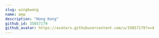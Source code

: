 ```yaml
---
slug: wingkwong
name: աӄա
description: "Hong Kong"
github_id: 35857179
github_avatar: https://avatars.githubusercontent.com/u/35857179?v=4
---
```


